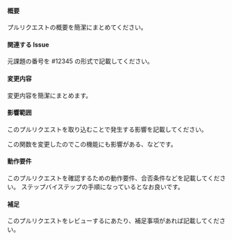 <!--

■ タイトルについて

コミットメッセージから自動的に生成されます。
コミットが複数ある場合ブランチ名から自動的に生成されます。
通常はそのままで問題ないですが、コミットメッセージやブランチ名とプルリクエストの内容が異なる場合は、コミットメッセージやブランチ名を修正してからプルリクエストを作成してください。

■Reviewers について

レビュアーを指定して下さい。
不明な場合はプルリクエスト作成者の上長を指定してください。

■ Assignees について

レビュアーを指定して下さい。
不明な場合はプルリクエスト作成者の上長を指定してください。

■ Labels について

元課題と同じにしてください。

■ Projects

Projectsを指定して下さい。
Projectsで管理しない場合は設定不要です。

■ Milestone

元課題と同じにしてください。

-->




#### 概要

プルリクエストの概要を簡潔にまとめてください。

#### 関連する Issue

元課題の番号を #12345 の形式で記載してください。

#### 変更内容

変更内容を簡潔にまとめます。

#### 影響範囲

このプルリクエストを取り込むことで発生する影響を記載してください。

この関数を変更したのでこの機能にも影響がある、などです。

#### 動作要件

このプルリクエストを確認するための動作要件、合否条件などを記載してください。
ステップバイステップの手順になっているとなお良いです。

#### 補足

このプルリクエストをレビューするにあたり、補足事項があれば記載してください。
